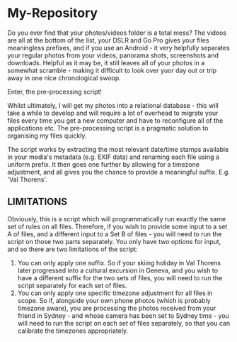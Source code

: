 # My-Repository

Do you ever find that your photos/videos folder is a total mess? The videos are all at the bottom of the list, your DSLR and Go Pro gives your files meaningless prefixes, and if you use an Android - it very helpfully separates your regular photos from your videos, panorama shots, screenshots and downloads. Helpful as it may be, it still leaves all of your photos in a somewhat scramble - making it difficult to look over yuor day out or trip away in one nice chronological swoop.

Enter, the pre-processing script!

Whilst ultimately, I will get my photos into a relational database - this will take a while to develop and will require a lot of overhead to migrate your files every time you get a new computer and have to reconfigure all of the applications etc. The pre-processing script is a pragmatic solution to organising my files quickly.

The script works by extracting the most relevant date/time stamps available in your media's metadata (e.g. EXIF data) and renaming each file using a uniform prefix. It then goes one further by allowing for a timezone adjustment, and all gives you the chance to provide a meaningful suffix. E.g. 'Val Thorens'.

LIMITATIONS
---
Obviously, this is a script which will programmatically run exactly the same set of rules on all files. Therefore, if you wish to provide some input to a set A of files, and a different input to a Set B of files - you will need to run the script on those two parts separately. You only have two options for input, and so there are two limitations of the script:
1. You can only apply one suffix. So if your skiing holiday in Val Thorens later progressed into a cultural excursion in Geneva, and you wish to have a different suffix for the two sets of files, you will need to run the script separately for each set of files.
2. You can only apply one specific timezone adjustment for all files in scope. So if, alongside your own phone photos (which is probably timezone aware), you are processing the photos received from your friend in Sydney - and whose camera has been set to Sydney time - you will need to run the script on each set of files separately, so that you can calibrate the timezones appropriately.
